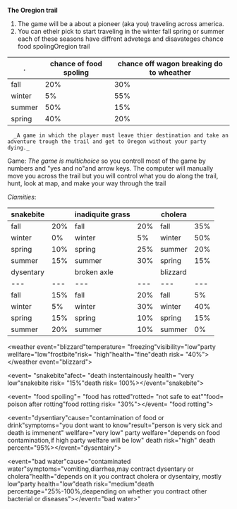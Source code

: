 **The Oregion trail**
1. The game will be a about a pioneer (aka you) traveling across america.
2.  You can etheir pick to start traveling in the winter fall spring or summer each of these seasons have diffrent advetegs and disavateges chance food spolingOregion trail    

| .     | chance of food spoling | chance off wagon breaking do to wheather |
| ------ | ---------------------- | --------------------------------------- |
| fall   | 20%                    | 30%                                     |
| winter | 5%                     | 55%                                     |
| summer | 50%                    | 15%                                     |
| spring | 40%                    | 20%                                     |

      _A game in which the player must leave thier destination and take an adventure trough the trail and get to Oregon without your party dying._

 Game:
_The game is multichoice_ so you controll most of the game by numbers and "yes and no"and arrow keys. The computer will manually move you across the trail but you will control what you do along the trail, hunt, look at map, and make your way through the trail

_Clamities_:


| snakebite |  | inadiquite grass |  | cholera |  |
| --- | --- | --- | --- | --- | --- |
| fall | 20% | fall | 20% | fall | 35% |
| winter | 0% | winter | 5% | winter | 50% |
| spring | 10% | spring | 25% | summer | 20% |
| summer | 15% | summer | 30% | spring | 15% |
| dysentary |  | broken axle |  | blizzard |  | broken leg/arm |  |
| --- | --- | --- | --- | --- | --- | --- | --- |
| fall | 15% | fall | 20% | fall | 5% | fall | 20% |
| winter | 5% | winter | 30% | winter | 40% | winter | 10% |
| spring | 15% | spring | 10% | spring | 15% | spring | 15% |
| summer | 20% | summer | 10% | summer | 0% | summer | 10% |

<weather event="blizzard"temperature= "freezing"visibility="low"party wellfare="low"frostbite"risk= "high"health="fine"death risk= "40%"></weather event="blizzard">

<event= "snakebite"afect= "death instentainously health= "very low"snakebite risk= "15%"death risk= 100%></event="snakebite">

<event= "food spoiling"= "food has rotted"rotted= "not safe to eat""food= poison after rotting"food rotting risk= "30%"></event= "food rotting">

<event="dysentiary"cause="contamination of food or drink"symptoms="you dont want to know"result="person is very sick and death is immenent" wellfare="very low" party welfare="depends on food contamination,if high party welfare will be low" death risk="high" death percent="95%></event="dysentairy">

<event="bad water"cause="contaminated water"symptoms="vomiting,diarrhea,may contract dysentary or cholera"health="depends on it you contract cholera or dysentairy, mostly low"party health="low"death risk="medium"death percentage="25%-100%,deapending on whether you contract other bacterial or diseases"></event="bad water>"


















